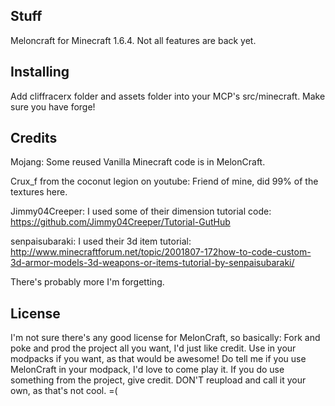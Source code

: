 ## Stuff ##
Meloncraft for Minecraft 1.6.4.  Not all features are back yet.

## Installing ##
Add cliffracerx folder and assets folder into your MCP's src/minecraft.  Make sure you have forge!

## Credits ##
Mojang: Some reused Vanilla Minecraft code is in MelonCraft.

Crux_f from the coconut legion on youtube: Friend of mine, did 99% of the textures here.

Jimmy04Creeper: I used some of their dimension tutorial code: https://github.com/Jimmy04Creeper/Tutorial-GutHub

senpaisubaraki: I used their 3d item tutorial:
http://www.minecraftforum.net/topic/2001807-172how-to-code-custom-3d-armor-models-3d-weapons-or-items-tutorial-by-senpaisubaraki/

There's probably more I'm forgetting.

## License ##
I'm not sure there's any good license for MelonCraft, so basically:
Fork and poke and prod the project all you want, I'd just like credit.  Use in your modpacks if you want, as that would be awesome!  Do tell me if you use MelonCraft in your modpack, I'd love to come play it.
If you do use something from the project, give credit.  DON'T reupload and call it your own, as that's not cool.  =(

